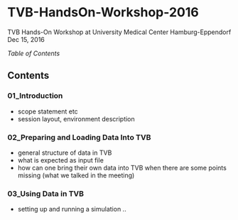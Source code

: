 # TVB-HandsOn-Workshop-2016
TVB Hands-On Workshop at University Medical Center Hamburg-Eppendorf Dec 15, 2016

*Table of Contents*



## Contents 

### 01_Introduction

- scope statement etc
- session layout, environment description 

### 02_Preparing and Loading Data Into TVB

- general structure of data in TVB
- what is expected as input file
- how can one bring their own data into TVB when there are some points missing (what we talked in the meeting)

### 03_Using Data in TVB 

- setting up and running a simulation 
..
